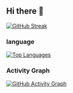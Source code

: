 ## Hi there 👋


[![GitHub Streak](https://streak-stats.demolab.com/?user=s0m6&theme=radical)](https://git.io/streak-stats)

### language 
[![Top Languages](https://github-readme-stats.vercel.app/api/top-langs/?username=s0m6&layout=compact&theme=radical)](https://github.com/s0m6)

### Activity Graph
[![GitHub Activity Graph](https://github-readme-activity-graph.vercel.app/graph?username=s0m6&theme=github-dark)](https://github.com/s0m6)



